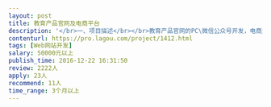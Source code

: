 ```yaml
---                
layout: post       
title: 教育产品官网及电商平台           
description: '</br>一、项目描述</br></br>教育产品官网的PC\微信公众号开发，电商主要支持学员注册登录、报名支付，以及加盟商的管理</br></br>二、主要功能</br></br>展示功能、报名系统、商品列表、支付功能、消息通知推送、登录注册</br></br>三、人员要求</br></br>1.有成功的产品开发经验；</br>2.有完备的团队，能够长期合作；</br>3.良好的沟通能力和契约精神。</br>4.北京项目，需要本地沟通。</br>'     
contenturl: https://pro.lagou.com/project/1412.html      
tags: [Web网站开发]            
salary: 50000元以上          
publish_time: 2016-12-22 16:31:50         
review: 2222人                   
apply: 23人                   
recommend: 11人                   
time_range: 3个月以上              
---                 
```

